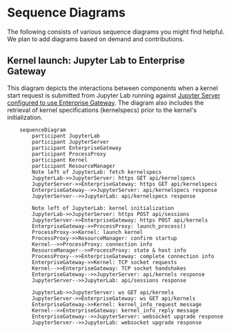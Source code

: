# Sequence Diagrams

The following consists of various sequence diagrams you might find helpful. We plan to add
diagrams based on demand and contributions.

## Kernel launch: Jupyter Lab to Enterprise Gateway

This diagram depicts the interactions between components when a kernel start request
is submitted from Jupyter Lab running against [Jupyter Server configured to use
Enterprise Gateway](../users/connecting-to-eg.md). The diagram also includes the
retrieval of kernel specifications (kernelspecs) prior to the kernel's initialization.

```{mermaid}
    sequenceDiagram
        participant JupyterLab
        participant JupyterServer
        participant EnterpriseGateway
        participant ProcessProxy
        participant Kernel
        participant ResourceManager
        Note left of JupyterLab: fetch kernelspecs
        JupyterLab->>JupyterServer: https GET api/kernelspecs
        JupyterServer->>EnterpriseGateway: https GET api/kernelspecs
        EnterpriseGateway-->>JupyterServer: api/kernelspecs response
        JupyterServer-->>JupyterLab: api/kernelspecs response

        Note left of JupyterLab: kernel initialization
        JupyterLab->>JupyterServer: https POST api/sessions
        JupyterServer->>EnterpriseGateway: https POST api/kernels
        EnterpriseGateway->>ProcessProxy: launch_process()
        ProcessProxy->>Kernel: launch kernel
        ProcessProxy->>ResourceManager: confirm startup
        Kernel-->>ProcessProxy: connection info
        ResourceManager-->>ProcessProxy: state & host info
        ProcessProxy-->>EnterpriseGateway: complete connection info
        EnterpriseGateway->>Kernel: TCP socket requests
        Kernel-->>EnterpriseGateway: TCP socket handshakes
        EnterpriseGateway-->>JupyterServer: api/kernels response
        JupyterServer-->>JupyterLab: api/sessions response

        JupyterLab->>JupyterServer: ws GET api/kernels
        JupyterServer->>EnterpriseGateway: ws GET api/kernels
        EnterpriseGateway->>Kernel: kernel_info_request message
        Kernel-->>EnterpriseGateway: kernel_info_reply message
        EnterpriseGateway-->>JupyterServer: websocket upgrade response
        JupyterServer-->>JupyterLab: websocket upgrade response
```
